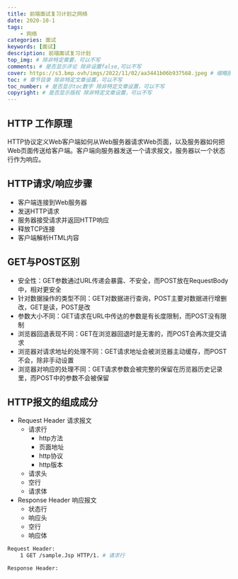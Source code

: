 ```yaml
---
title: 前端面试复习计划之网络
date: 2020-10-1
tags: 
    - 网络
categories: 面试
keywords: [面试]
description: 前端面试复习计划
top_img: # 除非特定需要，可以不写
comments: # 是否显示评论 除非设置false,可以不写
cover: https://s3.bmp.ovh/imgs/2022/11/02/aa3441b06b937568.jpeg # 缩略图
toc: # 章节目录 除非特定文章设置，可以不写
toc_number: # 是否显示toc数字 除非特定文章设置，可以不写
copyright: # 是否显示版权 除非特定文章设置，可以不写
---
```



## HTTP 工作原理

HTTP协议定义Web客户端如何从Web服务器请求Web页面，以及服务器如何把Web页面传送给客户端。客户端向服务器发送一个请求报文，服务器以一个状态行作为响应。


## HTTP请求/响应步骤

- 客户端连接到Web服务器
- 发送HTTP请求
- 服务器接受请求并返回HTTP响应
- 释放TCP连接
- 客户端解析HTML内容


## GET与POST区别

- 安全性：GET参数通过URL传递会暴露、不安全，而POST放在RequestBody中，相对更安全
- 针对数据操作的类型不同：GET对数据进行查询，POST主要对数据进行增删改，GET是读，POST是改
- 参数大小不同：GET请求在URL中传达的参数是有长度限制，而POST没有限制
- 浏览器回退表现不同：GET在浏览器回退时是无害的，而POST会再次提交请求
- 浏览器对请求地址的处理不同：GET请求地址会被浏览器主动缓存，而POST不会，除非手动设置
- 浏览器对响应的处理不同：GET请求参数会被完整的保留在历览器历史记录里，而POST中的参数不会被保留


## HTTP报文的组成成分

- Request Header 请求报文
    - 请求行
        - http方法
        - 页面地址
        - http协议
        - http版本
    - 请求头
    - 空行
    - 请求体
- Response Header 响应报文 
    - 状态行
    - 响应头
    - 空行
    - 响应体

```bash
Request Header:
    1 GET /sample.Jsp HTTP/1. # 请求行

Response Header:
```




<br />
<br />
<br />
<br />